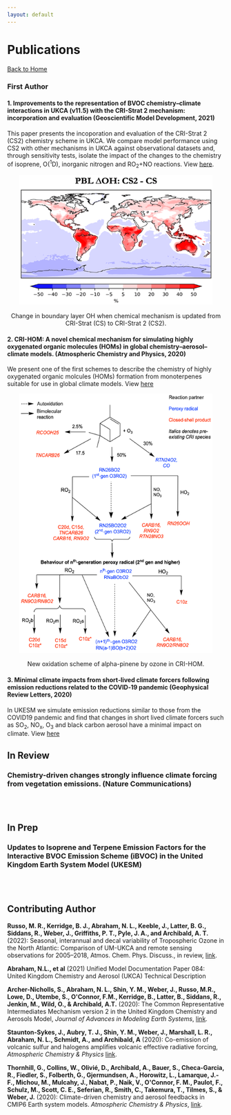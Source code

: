 ```yaml
---
layout: default
---
```


# Publications

[Back to Home](./)

### First Author

#### 1. Improvements to the representation of BVOC chemistry–climate interactions in UKCA (v11.5) with the CRI-Strat 2 mechanism: incorporation and evaluation (Geoscientific Model Development, 2021)

This paper presents the incoporation and evaluation of the CRI-Strat 2 (CS2) chemistry scheme in UKCA. We compare model performance using CS2 with other mechanisms in UKCA against observational datasets and, through sensitivity tests, isolate the impact of the changes to the chemistry of isoprene, O(<sup>1</sup>D), inorganic nitrogen and RO<sub>2</sub>+NO reactions. View [here](https://gmd.copernicus.org/articles/14/5239/2021/).

<p align="center">
  <img src="./CS2.png" alt="Sublime's custom image"/, width="450" height="300">
  </p>
  <p align = "center">
  Change in boundary layer OH when chemical mechanism is updated from CRI-Strat (CS) to CRI-Strat 2 (CS2).
</p>

#### 2. CRI-HOM: A novel chemical mechanism for simulating highly oxygenated organic molecules (HOMs) in global chemistry–aerosol–climate models. (Atmospheric Chemistry and Physics, 2020)

We present one of the first schemes to describe the chemistry of highly oxygenated organic molcules (HOMs) formation from monoterpenes suitable for use in global climate models. View [here](https://acp.copernicus.org/articles/20/10889/2020)

<p align="center">
  <img src="./figures/CRI_HOM.png" alt="Sublime's custom image"/, width="450" height="600">
  </p>
  <p align = "center">
  New oxidation scheme of alpha-pinene by ozone in CRI-HOM.  
</p>


#### 3. Minimal climate impacts from short‐lived climate forcers following emission reductions related to the COVID‐19 pandemic (Geophysical Review Letters, 2020)

In UKESM we simulate emission reductions similar to those from the COVID19 pandemic and find that changes in short lived climate forcers such as SO<sub>2</sub>, NO<sub>x</sub>, O<sub>3</sub> and black carbon aerosol have a minimal impact on climate. View [here](https://agupubs.onlinelibrary.wiley.com/doi/epdf/10.1029/2020GL090326)

## In Review
### Chemistry-driven  changes strongly influence climate forcing from vegetation emissions. (Nature Communications)
<br /> 
<br /> 

## In Prep
### Updates to Isoprene and Terpene Emission Factors for the Interactive BVOC Emission Scheme (iBVOC) in the United Kingdom Earth System Model (UKESM)
<br /> 
<br /> 

## Contributing Author

**Russo, M. R., Kerridge, B. J., Abraham, N. L., Keeble, J., Latter, B. G., Siddans, R., Weber, J., Griffiths, P. T., Pyle, J. A., and Archibald, A. T.** (2022): Seasonal, interannual and decal variability of Tropospheric Ozone in the North Atlantic: Comparison of UM-UKCA and remote sensing observations for 2005–2018, Atmos. Chem. Phys. Discuss., in review, [link](https://doi.org/10.5194/acp-2022-99).

**Abraham, N.L., et al** (2021) Unified Model Documentation Paper 084: United Kingdom Chemistry and Aerosol (UKCA) Technical Description

**Archer-Nicholls, S., Abraham, N. L., Shin, Y. M., Weber, J., Russo, M.R., Lowe, D., Utembe, S., O'Connor, F.M., Kerridge, B., Latter, B., Siddans, R., Jenkin, M., Wild, O., & Archibald, A.T.** (2020): The Common Representative Intermediates Mechanism version 2 in the United Kingdom Chemistry and Aerosols Model, *Journal of Advances in Modeling Earth Systems*,  [link](https://doi.org/10.1029/2020MS002420). 

**Staunton-Sykes, J., Aubry, T. J., Shin, Y. M., Weber, J., Marshall, L. R., Abraham, N. L., Schmidt, A., and Archibald, A** (2020): Co-emission of volcanic sulfur and halogens amplifies volcanic effective radiative forcing, *Atmospheric Chemistry & Physics* [link](https://doi.org/10.5194/acp-21-9009-2021).

**Thornhill, G., Collins, W., Olivié, D., Archibald, A., Bauer, S., Checa-Garcia, R., Fiedler, S., Folberth, G., Gjermundsen, A., Horowitz, L., Lamarque, J.-F., Michou, M., Mulcahy, J., Nabat, P., Naik, V., O'Connor, F. M., Paulot, F., Schulz, M., Scott, C. E., Seferian, R., Smith, C., Takemura, T., Tilmes, S., & Weber, J.** (2020): Climate-driven chemistry and aerosol feedbacks in CMIP6 Earth system models. *Atmospheric Chemistry & Physics*, [link](https://doi.org/10.5194/acp-21-1105-2021).

